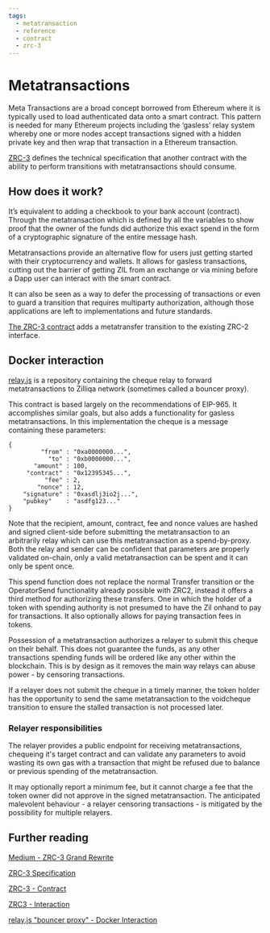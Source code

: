 ```yaml
---
tags:
  - metatransaction
  - reference
  - contract
  - zrc-3
---
```


# Metatransactions

Meta Transactions are a broad concept borrowed from Ethereum where it is typically used to load authenticated data onto a smart contract. This pattern is needed for many Ethereum projects including the ‘gasless’ relay system whereby one or more nodes accept transactions signed with a hidden private key and then wrap that transaction in a Ethereum transaction.

[ZRC-3](https://github.com/Zilliqa/ZRC/blob/master/zrcs/zrc-3.md) defines the technical specification that another contract with the ability to perform transitions with metatransactions should consume.

## How does it work?

It’s equivalent to adding a checkbook to your bank account (contract). Through the metatransaction which is defined by all the variables to show proof that the owner of the funds did authorize this exact spend in the form of a cryptographic signature of the entire message hash.

Metatransactions provide an alternative flow for users just getting started with their cryptocurrency and wallets. It allows for gasless transactions, cutting out the barrier of getting ZIL from an exchange or via mining before a Dapp user can interact with the smart contract.

It can also be seen as a way to defer the processing of transactions or even to guard a transition that requires multiparty authorization, although those applications are left to implementations and future standards.

[The ZRC-3 contract](https://github.com/Zilliqa/ZRC/blob/master/reference/MetaFungibleToken.scilla) adds a metatransfer transition to the existing ZRC-2 interface.

## Docker interaction

[relay.js](https://github.com/starling-foundries/relay.js) is a repository containing the cheque relay to forward metatransactions to Zilliqa network (sometimes called a bouncer proxy).

This contract is based largely on the recommendations of EIP-965. It accomplishes similar goals, but also adds a functionality for gasless metatransactions. In this implementation the cheque is a message containing these parameters:

```JS
{
         "from" : "0xa0000000...",
           "to" : "0xb0000000...",
       "amount" : 100,
     "contract" : "0x12395345...",
          "fee" : 2,
        "nonce" : 12,
    "signature" : "0xasdlj3io2j...",
    "pubkey"    : "asdfg123..." 
}
```

Note that the recipient, amount, contract, fee and nonce values are hashed and signed client-side before submitting the metatransaction to an arbitrarily relay which can use this metatransaction as a spend-by-proxy. Both the relay and sender can be confident that parameters are properly validated on-chain, only a valid metatransaction can be spent and it can only be spent once.

This spend function does not replace the normal Transfer transition or the OperatorSend functionality already possible with ZRC2, instead it offers a third method for authorizing these transfers. One in which the holder of a token with spending authority is not presumed to have the Zil onhand to pay for transactions. It also optionally allows for paying transaction fees in tokens.

Possession of a metatransaction authorizes a relayer to submit this cheque on their behalf. This does not guarantee the funds, as any other transactions spending funds will be ordered like any other within the blockchain. This is by design as it removes the main way relays can abuse power - by censoring transactions.

If a relayer does not submit the cheque in a timely manner, the token holder has the opportunity to send the same metatransaction to the voidcheque transition to ensure the stalled transaction is not processed later.

### Relayer responsibilities

The relayer provides a public endpoint for receiving metatransactions, chequeing it's target contract and can validate any parameters to avoid wasting its own gas with a transaction that might be refused due to balance or previous spending of the metatransaction.

It may optionally report a minimum fee, but it cannot charge a fee that the token owner did not approve in the signed metatransaction. The anticipated malevolent behaviour - a relayer censoring transactions - is mitigated by the possibility for multiple relayers.

## Further reading

[Medium - ZRC-3 Grand Rewrite](https://medium.com/builders-of-zilliqa/zrc3s-grand-rewrite-22558797ea0)

[ZRC-3 Specification](https://github.com/Zilliqa/ZRC/blob/master/zrcs/zrc-3.md)

[ZRC-3 - Contract](https://github.com/Zilliqa/ZRC/blob/master/reference/MetaFungibleToken.scilla)

[ZRC3 - Interaction](https://github.com/Zilliqa/ZRC/tree/master/example/zrc3)

[relay.js "bouncer proxy" - Docker Interaction](https://github.com/starling-foundries/relay.js)
